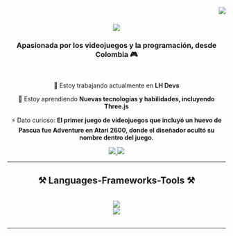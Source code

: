 <img align="right" src="https://visitor-badge.laobi.icu/badge?page_id=lauralarrotta.lauralarrotta" />

<h1 align="center">
    <img src="https://readme-typing-svg.herokuapp.com/?font=Righteous&size=35&center=true&vCenter=true&width=500&height=70&duration=4000&lines=Hola+👋;+Soy+Laura+Larrotta!;+Full+Stack+Developer;Especiliazada+en+Front-end;&color=FF00FF" />
</h1>

<h3 align="center">Apasionada por los videojuegos y la programación, desde Colombia 🎮</h3>

<br/>

<div align="center">
 
 🔭 Estoy trabajando actualmente en **LH Devs**
  
 🌱 Estoy aprendiendo **Nuevas tecnologías y habilidades, incluyendo Three.js**

⚡ Dato curioso: **El primer juego de videojuegos que incluyó un huevo de Pascua fue Adventure en Atari 2600, donde el diseñador ocultó su nombre dentro del juego.**

 </div>
 
<div align="center"> 
  <a href="mailto:larrotta.laura@gmail.com">
    <img src="https://img.shields.io/badge/Gmail-333333?style=for-the-badge&logo=gmail&logoColor=red" />
  </a>
  <a href="https://www.linkedin.com/in/laura-larrotta-lh/" target="_blank">
    <img src="https://img.shields.io/badge/LinkedIn-0077B5?style=for-the-badge&logo=linkedin&logoColor=white" target="_blank" />
  </a>
</div>

 <hr/>
 
<h2 align="center">⚒️ Languages-Frameworks-Tools ⚒️</h2>
<br/>
<div align="center">
    <div>
        <img src="https://skillicons.dev/icons?i=react,bootstrap,html,css,vscode,github,tailwind,nestjs,git" />
    </div>
    <div>
        <img src="https://skillicons.dev/icons?i=nodejs,javascript,typescript,express,mongodb,postgresql" />
    </div>
</div>

<br/>

<hr/>
